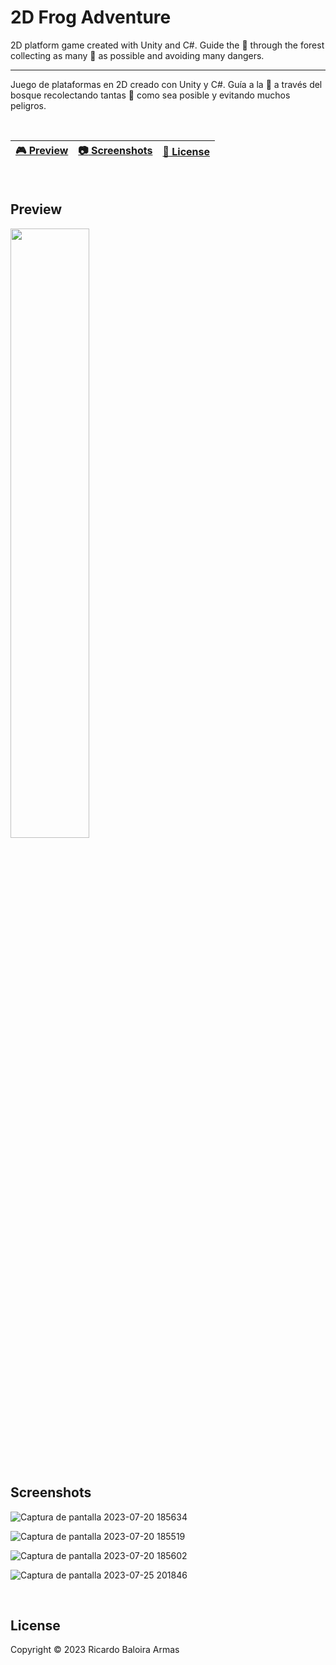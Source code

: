 # 2D Frog Adventure

2D platform game created with Unity and C#. 
Guide the 🐸 through the forest collecting as many 🍓 as possible and avoiding many dangers.

---------------------------------------------

Juego de plataformas en 2D creado con Unity y C#.
Guía a la 🐸 a través del bosque recolectando tantas 🍓 como sea posible y evitando muchos peligros.

<br>

| [🎮 Preview](#preview) | [:camera: Screenshots](#screenshots) | [🔖 License](#license) |
| --------------- | -------- | ----------- |

<br>

## Preview

[<img src="https://cdn.pixabay.com/photo/2019/06/25/12/59/click-here-4298145_1280.png" width="50%">](https://www.youtube.com/watch?v=J0Iv_laVsV8&ab_channel=ilarioRaio "Preview 2D Frog Adventure")


<br>

## Screenshots
![Captura de pantalla 2023-07-20 185634](https://github.com/ricardobar96/2D-Frog-Adventure/assets/73242474/45c61648-4b96-447a-96ab-17e6a99ef84a)


![Captura de pantalla 2023-07-20 185519](https://github.com/ricardobar96/2D-Frog-Adventure/assets/73242474/0f1d0fe9-5607-4064-a1e8-cbc8bb7ae0e1)


![Captura de pantalla 2023-07-20 185602](https://github.com/ricardobar96/2D-Frog-Adventure/assets/73242474/887301be-d893-476c-9567-b852c49c0df1)


![Captura de pantalla 2023-07-25 201846](https://github.com/ricardobar96/2D-Frog-Adventure/assets/73242474/2ea5f9b9-3a30-49ae-8614-6f3eaf22f1d7)

<br>

## License
Copyright ©️ 2023 Ricardo Baloira Armas
